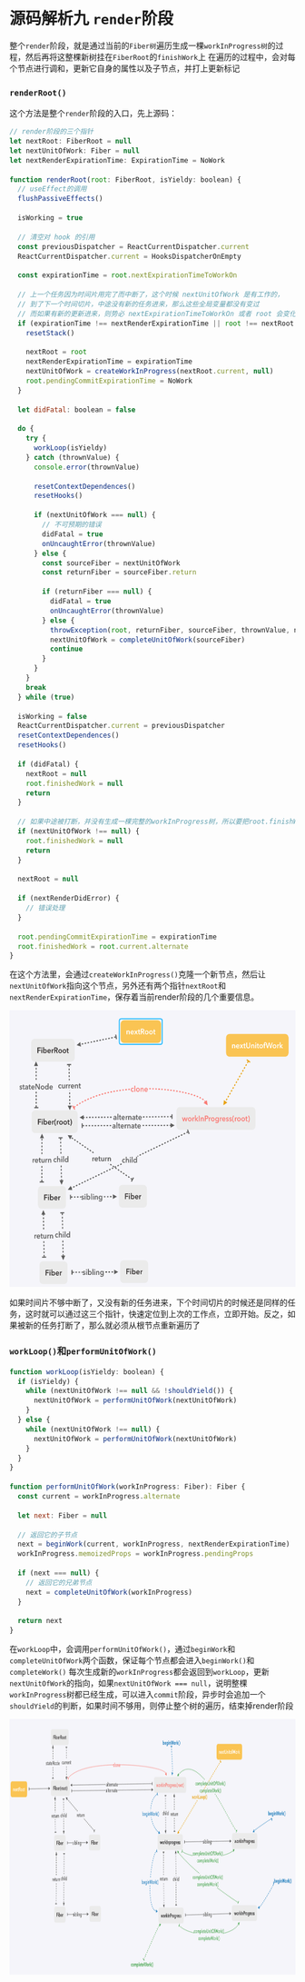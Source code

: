 # 源码解析九  `render`阶段
整个`render`阶段，就是通过当前的`Fiber树`遍历生成一棵`workInProgress树`的过程，然后再将这整棵新树挂在`FiberRoot`的`finishWork`上
在遍历的过程中，会对每个节点进行调和，更新它自身的属性以及子节点，并打上更新标记

### `renderRoot()`
这个方法是整个`render`阶段的入口，先上源码：

```javaScript
// render阶段的三个指针
let nextRoot: FiberRoot = null
let nextUnitOfWork: Fiber = null
let nextRenderExpirationTime: ExpirationTime = NoWork

function renderRoot(root: FiberRoot, isYieldy: boolean) {
  // useEffect的调用
  flushPassiveEffects()

  isWorking = true

  // 清空对 hook 的引用
  const previousDispatcher = ReactCurrentDispatcher.current
  ReactCurrentDispatcher.current = HooksDispatcherOnEmpty

  const expirationTime = root.nextExpirationTimeToWorkOn

  // 上一个任务因为时间片用完了而中断了，这个时候 nextUnitOfWork 是有工作的，
  // 到了下一个时间切片，中途没有新的任务进来，那么这些全局变量都没有变过
  // 而如果有新的更新进来，则势必 nextExpirationTimeToWorkOn 或者 root 会变化，那么肯定需要重置变量，并从头开始
  if (expirationTime !== nextRenderExpirationTime || root !== nextRoot || nextUnitOfWork === null) {
    resetStack()

    nextRoot = root
    nextRenderExpirationTime = expirationTime
    nextUnitOfWork = createWorkInProgress(nextRoot.current, null)
    root.pendingCommitExpirationTime = NoWork
  }

  let didFatal: boolean = false

  do {
    try {
      workLoop(isYieldy)
    } catch (thrownValue) {
      console.error(thrownValue)

      resetContextDependences()
      resetHooks()

      if (nextUnitOfWork === null) {
        // 不可预期的错误
        didFatal = true
        onUncaughtError(thrownValue)
      } else {
        const sourceFiber = nextUnitOfWork
        const returnFiber = sourceFiber.return

        if (returnFiber === null) {
          didFatal = true
          onUncaughtError(thrownValue)
        } else {
          throwException(root, returnFiber, sourceFiber, thrownValue, nextRenderExpirationTime) // 错误处理，没完成
          nextUnitOfWork = completeUnitOfWork(sourceFiber)
          continue
        }
      }
    }
    break
  } while (true)

  isWorking = false
  ReactCurrentDispatcher.current = previousDispatcher
  resetContextDependences()
  resetHooks()

  if (didFatal) {
    nextRoot = null
    root.finishedWork = null
    return
  }

  // 如果中途被打断，并没有生成一棵完整的workInProgress树，所以要把root.finishWork清掉
  if (nextUnitOfWork !== null) {
    root.finishedWork = null
    return
  }

  nextRoot = null

  if (nextRenderDidError) {
    // 错误处理
  }

  root.pendingCommitExpirationTime = expirationTime
  root.finishedWork = root.current.alternate
}
```
在这个方法里，会通过`createWorkInProgress()`克隆一个新节点，然后让`nextUnitOfWork`指向这个节点，另外还有两个指针`nextRoot`和`nextRenderExpirationTime`，保存着当前render阶段的几个重要信息。

<img src="./schedule/schedule-render1.png" width="572" height="487">

如果时间片不够中断了，又没有新的任务进来，下个时间切片的时候还是同样的任务，这时就可以通过这三个指针，快速定位到上次的工作点，立即开始。反之，如果被新的任务打断了，那么就必须从根节点重新遍历了

### `workLoop()`和`performUnitOfWork()`

``` javaScript
function workLoop(isYieldy: boolean) {
  if (isYieldy) {
    while (nextUnitOfWork !== null && !shouldYield()) {
      nextUnitOfWork = performUnitOfWork(nextUnitOfWork)
    }
  } else {
    while (nextUnitOfWork !== null) {
      nextUnitOfWork = performUnitOfWork(nextUnitOfWork)
    }
  }
}

function performUnitOfWork(workInProgress: Fiber): Fiber {
  const current = workInProgress.alternate

  let next: Fiber = null

  // 返回它的子节点
  next = beginWork(current, workInProgress, nextRenderExpirationTime)
  workInProgress.memoizedProps = workInProgress.pendingProps

  if (next === null) {
    // 返回它的兄弟节点
    next = completeUnitOfWork(workInProgress)
  }

  return next
}
```

在`workLoop`中，会调用`performUnitOfWork()`，通过`beginWork`和`completeUnitOfWork`两个函数，保证每个节点都会进入`beginWork()`和`completeWork()`
每次生成新的`workInProgress`都会返回到`workLoop`，更新`nextUnitOfWork`的指向，如果`nextUnitOfWork === null`，说明整棵`workInProgress`树都已经生成，可以进入`commit`阶段，异步时会追加一个`shouldYield`的判断，如果时间不够用，则停止整个树的遍历，结束掉render阶段

<img src="./schedule/schedule-render2.png" width="1400" height="450">



